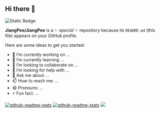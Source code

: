## Hi there 👋
![Static Badge](https://img.shields.io/badge/JiangPee-coding-blue?style=flat&logo=github&url=https://github.com/JiangPee)

**JiangPee/JiangPee** is a ✨ _special_ ✨ repository because its `README.md` (this file) appears on your GitHub profile.

Here are some ideas to get you started:

- 🔭 I’m currently working on ...
- 🌱 I’m currently learning ...
- 👯 I’m looking to collaborate on ...
- 🤔 I’m looking for help with ...
- 💬 Ask me about ...
- 📫 How to reach me: ...
- 😄 Pronouns: ...
- ⚡ Fun fact: ...

[![github-readme-stats](https://github-readme-stats.vercel.app/api?theme=ambient_gradient&count_private=true&locale=cn&username=JiangPee)]()
[![github-readme-stats](https://github-readme-stats.vercel.app/api?theme=ambient_gradient&count_private=true&locale=en&username=JiangPee)]()
<img src="https://cdn.jsdelivr.net/gh/sun0225SUN/sun0225SUN/assets/images/icon.png" /></div>

